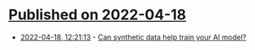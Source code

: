 # [Published on 2022-04-18](index.md)

* [2022-04-18, 12:21:13](https://news.ycombinator.com/item?id=31069715) - [Can synthetic data help train your AI model?](https://www.theregister.com/2022/04/18/fake_ai_data/)
